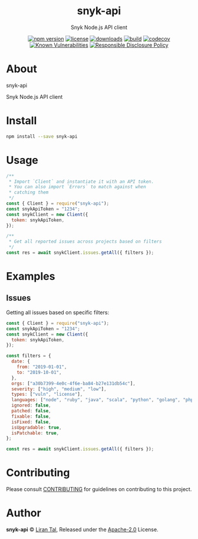 <p align="center"><h1 align="center">
  snyk-api
</h1>

<p align="center">
  Snyk Node.js API client
</p>

<p align="center">
  <a href="https://www.npmjs.org/package/snyk-api"><img src="https://badgen.net/npm/v/snyk-api" alt="npm version"/></a>
  <a href="https://www.npmjs.org/package/snyk-api"><img src="https://badgen.net/npm/license/snyk-api" alt="license"/></a>
  <a href="https://www.npmjs.org/package/snyk-api"><img src="https://badgen.net/npm/dt/snyk-api" alt="downloads"/></a>
  <a href="https://travis-ci.org/lirantal/snyk-api"><img src="https://badgen.net/travis/lirantal/snyk-api" alt="build"/></a>
  <a href="https://codecov.io/gh/lirantal/snyk-api"><img src="https://badgen.net/codecov/c/github/lirantal/snyk-api" alt="codecov"/></a>
  <a href="https://snyk.io/test/github/lirantal/snyk-api"><img src="https://snyk.io/test/github/lirantal/snyk-api/badge.svg" alt="Known Vulnerabilities"/></a>
  <a href="./SECURITY.md"><img src="https://img.shields.io/badge/Security-Responsible%20Disclosure-yellow.svg" alt="Responsible Disclosure Policy" /></a>
</p>

# About

snyk-api

Snyk Node.js API client

# Install

```bash
npm install --save snyk-api
```

# Usage

```js
/**
 * Import `Client` and instantiate it with an API token.
 * You can also import `Errors` to match against when
 * catching them
 */
const { Client } = require("snyk-api");
const snykApiToken = "1234";
const snykClient = new Client({
  token: snykApiToken,
});

/**
 * Get all reported issues across projects based on filters
 */
const res = await snykClient.issues.getAll({ filters });
```

# Examples

## Issues

Getting all issues based on specific filters:

```js
const { Client } = require("snyk-api");
const snykApiToken = "1234";
const snykClient = new Client({
  token: snykApiToken,
});

const filters = {
  date: {
    from: "2019-01-01",
    to: "2019-10-01",
  },
  orgs: ["a30b7399-4e0c-4f6e-ba84-b27e131db54c"],
  severity: ["high", "medium", "low"],
  types: ["vuln", "license"],
  languages: ["node", "ruby", "java", "scala", "python", "golang", "php", "dotnet"],
  ignored: false,
  patched: false,
  fixable: false,
  isFixed: false,
  isUpgradable: true,
  isPatchable: true,
};

const res = await snykClient.issues.getAll({ filters });
```

# Contributing

Please consult [CONTRIBUTING](./CONTRIBUTING.md) for guidelines on contributing to this project.

# Author

**snyk-api** © [Liran Tal](https://github.com/lirantal), Released under the [Apache-2.0](./LICENSE) License.
